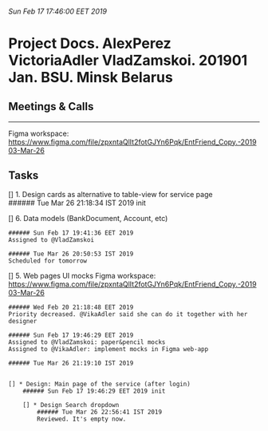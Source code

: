 ###### Sun Feb 17 17:46:00 EET 2019

# Project Docs. AlexPerez VictoriaAdler VladZamskoi. 201901 Jan. BSU. Minsk Belarus


## Meetings & Calls  

------------------------------------------------------------------------------------  

Figma workspace:  
https://www.figma.com/file/zpxntaQlIt2fotGJYn6Pqk/EntFriend_Copy.-201903-Mar-26


## Tasks  

[] 1. Design cards as alternative to table-view for service page  
    ###### Tue Mar 26 21:18:34 IST 2019 init

[] 6. Data models (BankDocument, Account, etc)  

    ###### Sun Feb 17 19:41:36 EET 2019
    Assigned to @VladZamskoi  

    ###### Tue Mar 26 20:50:53 IST 2019
    Scheduled for tomorrow


[] 5. Web pages UI mocks
    Figma workspace:  
    https://www.figma.com/file/zpxntaQlIt2fotGJYn6Pqk/EntFriend_Copy.-201903-Mar-26
    
    ###### Wed Feb 20 21:18:48 EET 2019
    Priority decreased. @VikaAdler said she can do it together with her designer  

    ###### Sun Feb 17 19:46:29 EET 2019
    Assigned to @VladZamskoi: paper&pencil mocks  
    Assigned to @VikaAdler: implement mocks in Figma web-app  

    ###### Tue Mar 26 21:19:10 IST 2019

    
    [] * Design: Main page of the service (after login)  
        ###### Sun Feb 17 19:46:29 EET 2019 init

        [] * Design Search dropdown
            ###### Tue Mar 26 22:56:41 IST 2019
            Reviewed. It's empty now.  

    
